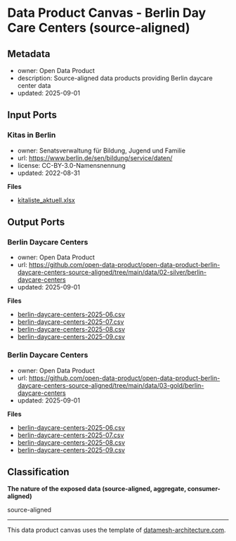 
# Data Product Canvas - Berlin Day Care Centers (source-aligned)

## Metadata

* owner: Open Data Product
* description: Source-aligned data products providing Berlin daycare center data
* updated: 2025-09-01

## Input Ports

### Kitas in Berlin

* owner: Senatsverwaltung für Bildung, Jugend und Familie
* url: https://www.berlin.de/sen/bildung/service/daten/
* license: CC-BY-3.0-Namensnennung
* updated: 2022-08-31

**Files**

* [kitaliste_aktuell.xlsx](https://www.berlin.de/sen/jugend/traegerservice/kitaliste_aktuell.xlsx)

## Output Ports

### Berlin Daycare Centers

* owner: Open Data Product
* url: https://github.com/open-data-product/open-data-product-berlin-daycare-centers-source-aligned/tree/main/data/02-silver/berlin-daycare-centers
* updated: 2025-09-01

**Files**

* [berlin-daycare-centers-2025-06.csv](https://raw.githubusercontent.com/open-data-product/open-data-product-berlin-daycare-centers-source-aligned/main/data/02-silver/berlin-daycare-centers/berlin-daycare-centers-2025-06.csv)
* [berlin-daycare-centers-2025-07.csv](https://raw.githubusercontent.com/open-data-product/open-data-product-berlin-daycare-centers-source-aligned/main/data/02-silver/berlin-daycare-centers/berlin-daycare-centers-2025-07.csv)
* [berlin-daycare-centers-2025-08.csv](https://raw.githubusercontent.com/open-data-product/open-data-product-berlin-daycare-centers-source-aligned/main/data/02-silver/berlin-daycare-centers/berlin-daycare-centers-2025-08.csv)
* [berlin-daycare-centers-2025-09.csv](https://raw.githubusercontent.com/open-data-product/open-data-product-berlin-daycare-centers-source-aligned/main/data/02-silver/berlin-daycare-centers/berlin-daycare-centers-2025-09.csv)

### Berlin Daycare Centers

* owner: Open Data Product
* url: https://github.com/open-data-product/open-data-product-berlin-daycare-centers-source-aligned/tree/main/data/03-gold/berlin-daycare-centers
* updated: 2025-09-01

**Files**

* [berlin-daycare-centers-2025-06.csv](https://raw.githubusercontent.com/open-data-product/open-data-product-berlin-daycare-centers-source-aligned/main/data/03-gold/berlin-daycare-centers/berlin-daycare-centers-2025-06.csv)
* [berlin-daycare-centers-2025-07.csv](https://raw.githubusercontent.com/open-data-product/open-data-product-berlin-daycare-centers-source-aligned/main/data/03-gold/berlin-daycare-centers/berlin-daycare-centers-2025-07.csv)
* [berlin-daycare-centers-2025-08.csv](https://raw.githubusercontent.com/open-data-product/open-data-product-berlin-daycare-centers-source-aligned/main/data/03-gold/berlin-daycare-centers/berlin-daycare-centers-2025-08.csv)
* [berlin-daycare-centers-2025-09.csv](https://raw.githubusercontent.com/open-data-product/open-data-product-berlin-daycare-centers-source-aligned/main/data/03-gold/berlin-daycare-centers/berlin-daycare-centers-2025-09.csv)

## Classification

**The nature of the exposed data (source-aligned, aggregate, consumer-aligned)**

source-aligned


---
This data product canvas uses the template of [datamesh-architecture.com](https://www.datamesh-architecture.com/data-product-canvas).